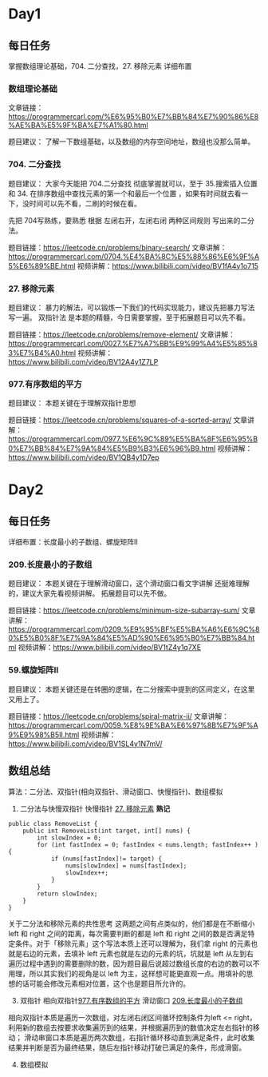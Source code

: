 # Day1
## 每日任务 
掌握数组理论基础，704. 二分查找，27. 移除元素
详细布置

### 数组理论基础

文章链接：https://programmercarl.com/%E6%95%B0%E7%BB%84%E7%90%86%E8%AE%BA%E5%9F%BA%E7%A1%80.html

题目建议： 了解一下数组基础，以及数组的内存空间地址，数组也没那么简单。

### 704. 二分查找

题目建议： 大家今天能把 704.二分查找 彻底掌握就可以，至于 35.搜索插入位置 和 34. 在排序数组中查找元素的第一个和最后一个位置 ，如果有时间就去看一下，没时间可以先不看，二刷的时候在看。

先把 704写熟练，要熟悉 根据 左闭右开，左闭右闭 两种区间规则 写出来的二分法。

题目链接：https://leetcode.cn/problems/binary-search/
文章讲解：https://programmercarl.com/0704.%E4%BA%8C%E5%88%86%E6%9F%A5%E6%89%BE.html
视频讲解：https://www.bilibili.com/video/BV1fA4y1o715


### 27. 移除元素

题目建议：  暴力的解法，可以锻炼一下我们的代码实现能力，建议先把暴力写法写一遍。 双指针法 是本题的精髓，今日需要掌握，至于拓展题目可以先不看。

题目链接：https://leetcode.cn/problems/remove-element/
文章讲解：https://programmercarl.com/0027.%E7%A7%BB%E9%99%A4%E5%85%83%E7%B4%A0.html
视频讲解：https://www.bilibili.com/video/BV12A4y1Z7LP

### 977.有序数组的平方

题目建议： 本题关键在于理解双指针思想

题目链接：https://leetcode.cn/problems/squares-of-a-sorted-array/
文章讲解：https://programmercarl.com/0977.%E6%9C%89%E5%BA%8F%E6%95%B0%E7%BB%84%E7%9A%84%E5%B9%B3%E6%96%B9.html
视频讲解： https://www.bilibili.com/video/BV1QB4y1D7ep 


# Day2
## 每日任务
详细布置：长度最小的子数组、螺旋矩阵II

### 209.长度最小的子数组

题目建议： 本题关键在于理解滑动窗口，这个滑动窗口看文字讲解 还挺难理解的，建议大家先看视频讲解。  拓展题目可以先不做。

题目链接：https://leetcode.cn/problems/minimum-size-subarray-sum/
文章讲解：https://programmercarl.com/0209.%E9%95%BF%E5%BA%A6%E6%9C%80%E5%B0%8F%E7%9A%84%E5%AD%90%E6%95%B0%E7%BB%84.html
视频讲解：https://www.bilibili.com/video/BV1tZ4y1q7XE


### 59.螺旋矩阵II

题目建议：  本题关键还是在转圈的逻辑，在二分搜索中提到的区间定义，在这里又用上了。

题目链接：https://leetcode.cn/problems/spiral-matrix-ii/
文章讲解：https://programmercarl.com/0059.%E8%9E%BA%E6%97%8B%E7%9F%A9%E9%98%B5II.html
视频讲解：https://www.bilibili.com/video/BV1SL4y1N7mV/

## 数组总结
算法：二分法、双指针(相向双指针、滑动窗口、快慢指针)、数组模拟
1) 二分法与快慢双指针
快慢指针 [27. 移除元素](https://leetcode.cn/problems/remove-element/)
**熟记**
```
public class RemoveList {
    public int RemoveList(int target, int[] nums) {
        int slowIndex = 0;
        for (int fastIndex = 0; fastIndex < nums.length; fastIndex++ ) {
            if (nums[fastIndex]!= target) {
                nums[slowIndex] = nums[fastIndex];
                slowIndex++;
            }
        }
        return slowIndex;
    }
}
```
关于二分法和移除元素的共性思考
这两题之间有点类似的，他们都是在不断缩小 left 和 right 之间的距离，每次需要判断的都是 left 和 right 之间的数是否满足特定条件。对于「移除元素」这个写法本质上还可以理解为，我们拿 right 的元素也就是右边的元素，去填补 left 元素也就是左边的元素的坑，坑就是 left 从左到右遍历过程中遇到的需要删除的数，因为题目最后说超过数组长度的右边的数可以不用理，所以其实我们的视角是以 left 为主，这样想可能更直观一点。用填补的思想的话可能会修改元素相对位置，这个也是题目所允许的。

3) 双指针
相向双指针[977.有序数组的平方](https://leetcode.cn/problems/squares-of-a-sorted-array/)
滑动窗口 [209.长度最小的子数组](https://leetcode.cn/problems/minimum-size-subarray-sum/)

相向双指针本质是遍历一次数组，对左闭右闭区间循环控制条件为left <= right，利用新的数组去按要求收集遍历到的结果，并根据遍历到的数值决定左右指针的移动；
滑动串窗口本质是遍历两次数组，右指针循环移动直到满足条件，此时收集结果并判断是否为最终结果，随后左指针移动打破已满足的条件，形成滑窗。

4) 数组模拟
